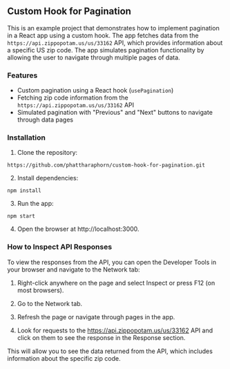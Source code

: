 ##  Custom Hook for Pagination
This is an example project that demonstrates how to implement pagination in a React app using a custom hook. The app fetches data from the `https://api.zippopotam.us/us/33162` API, which provides information about a specific US zip code. The app simulates pagination functionality by allowing the user to navigate through multiple pages of data.

### Features
- Custom pagination using a React hook (`usePagination`)
- Fetching zip code information from the `https://api.zippopotam.us/us/33162` API
- Simulated pagination with "Previous" and "Next" buttons to navigate through data pages
  
### Installation

1. Clone the repository:

```
https://github.com/phattharaphorn/custom-hook-for-pagination.git  
```

2. Install dependencies:

```
npm install
```

3. Run the app:

```
npm start
```

4. Open the browser at http://localhost:3000.
  
### How to Inspect API Responses
To view the responses from the API, you can open the Developer Tools in your browser and navigate to the Network tab:

1. Right-click anywhere on the page and select Inspect or press F12 (on most browsers).
   
2. Go to the Network tab.

3. Refresh the page or navigate through pages in the app.
   
4. Look for requests to the https://api.zippopotam.us/us/33162 API and click on them to see the response in the Response section.
   
This will allow you to see the data returned from the API, which includes information about the specific zip code.


